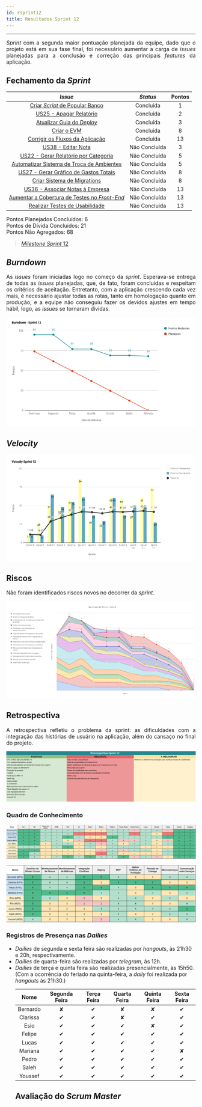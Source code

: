 ```yaml
---
id: rsprint12    
title: Resultados Sprint 12 
---
```


***    

<p align="justify">
<i>Sprint</i> com a segunda maior pontuação planejada da equipe, dado que o projeto está em sua fase final, foi necessário aumentar a carga de <i>issues</i> planejadas para a conclusão e correção das principais <i>features</i> da aplicação.
</p>

## Fechamento da _Sprint_   

|     _Issue_      |     _Status_    |       Pontos       |
|:--------------:|:---------------:|:-------------:
|[Criar _Script_ de Popular Banco](https://github.com/fga-eps-mds/2018.2-Kalkuli/issues/210) |Concluída |  1 |
|[US25 - Apagar Relatório](https://github.com/fga-eps-mds/2018.2-Kalkuli/issues/202) |Concluída |  2 |
|[Atualizar Guia do _Deploy_](https://github.com/fga-eps-mds/2018.2-Kalkuli/issues/208) | Concluída |  3 |
|[Criar o EVM](https://github.com/fga-eps-mds/2018.2-Kalkuli/issues/124) |Concluída | 8 |
|[Corrigir os Fluxos da Aplicação](https://github.com/fga-eps-mds/2018.2-Kalkuli/issues/192) | Concluída | 13 |
|[US38 - Editar Nota](https://github.com/fga-eps-mds/2018.2-Kalkuli/issues/203) |Não Concluída |  3 |
|[US22 - Gerar Relatório por Categoria](https://github.com/fga-eps-mds/2018.2-Kalkuli/issues/204) |Não Concluída |  5 |
|[Automatizar Sistema de Troca de Ambientes](https://github.com/fga-eps-mds/2018.2-Kalkuli/issues/209) |Não Concluída |  5 |
|[US27 - Gerar Gráfico de Gastos Totais](https://github.com/fga-eps-mds/2018.2-Kalkuli/issues/206) |Não Concluída |  8 |
|[Criar Sistema de Migrations](https://app.zenhub.com/workspace/o/fga-eps-mds/2018.2-kalkuli/issues/214)|Não Concluída| 8 |
|[US36 - Associar Notas à Empresa](https://github.com/fga-eps-mds/2018.2-Kalkuli/issues/205) |Não Concluída |  13 |
|[Aumentar a Cobertura de Testes no _Front-End_](https://github.com/fga-eps-mds/2018.2-Kalkuli/issues/206) |Não Concluída |  13 |
|[Realizar Testes de Usabilidade](https://github.com/fga-eps-mds/2018.2-Kalkuli/issues/211)|Não Concluída | 13 |

Pontos Planejados Concluídos: 6    
Pontos de Dívida Concluídos: 21   
Pontos Não Agregados: 68    

> [_Milestone Sprint_ 12](https://github.com/fga-eps-mds/2018.2-Kalkuli/milestone/13?closed=1)

## _Burndown_    

<p align="justify">
As <i>issues</i> foram iniciadas logo no começo da <i>sprint</i>. Esperava-se entrega de todas as <i>issues</i> planejadas, que, de fato, foram concluídas e respeitam os critérios de aceitação. Entretanto, com a aplicação crescendo cada vez mais, é necessário ajustar todas as rotas, tanto em homologação quanto em produção, e a equipe não conseguiu fazer os devidos ajustes em tempo hábil, logo, as <i>issues</i> se tornaram dívidas.</p> 

![S12](assets/burndown-S12.png "Burndown Sprint 12")

## _Velocity_     
<p align="justify">
</p> 

![S12](assets/velocity-S12.png "Velocity Sprint 12")

## Riscos    
<p align="justify">
Não foram identificados riscos novos no decorrer da <i>sprint</i>. 
</p>  

[![S12](assets/BurndowndeRiscos-S12.png "Clique para ver em detalhes")](https://docs.google.com/spreadsheets/d/1PYjMMXbWRgKwY5oZH5ekg4VbqTYYfdJImHmxCLH62xI/edit#gid=0) 



## Retrospectiva
<p align="justify">
A retrospectiva refletiu o problema da sprint: as dificuldades com a integração das histórias de usuário na aplicação, além do cansaço no final do projeto.
</p>   

[![S12](assets/Retrospectiva-S12.png "Clique para ver em detalhes")](https://docs.google.com/spreadsheets/d/1SwrbhRVE0lLx0K-8wPtjzFHJ86G5oUCzknl2b8s2odg/edit#gid=300093607)   


### Quadro de Conhecimento   

[![S12](assets/Conhecimento-S12.png "Clique para ver em detalhes")](https://docs.google.com/spreadsheets/d/19OGoemAfy_4nSFBbycD4kIoBFJwUjbXB7vxuQi8HLqY/edit#gid=1155946943)   


[![S12](assets/Conhecimento-EPS-S12.png "Clique para ver em detalhes")](https://docs.google.com/spreadsheets/d/19OGoemAfy_4nSFBbycD4kIoBFJwUjbXB7vxuQi8HLqY/edit#gid=1155946943)


### Registros de Presença nas _Dailies_    

<p align="justify">
<ul>
<li><i>Dailies</i> de segunda e sexta feira são realizadas por <i>hangouts</i>, às 21h30 e 20h, respectivamente.</li>
<li><i>Dailies</i> de quarta-feira são realizadas por <i>telegram</i>, às 12h.</li>
<li><i>Dailies</i> de terça e quinta feira são realizadas presencialmente, às 15h50. (Com a ocorrência do feriado na quinta-feira, a <i>daily</i> foi realizada por <i>hangouts</i> às 21h30.)</li> 
</p>

| Nome    |Segunda Feira      | Terça Feira      | Quarta Feira     | Quinta Feira      | Sexta Feira      |     
|:-----:  |:-----------------:|:----------------:|:----------------:|:-----------------:|:----------------:|
|Bernardo |         ✘         |         ✔        |         ✘        |         ✘         |         ✔        |
|Clarissa |         ✔         |         ✔        |         ✘        |         ✔         |         ✔        |
|Esio     |         ✔         |         ✔        |         ✔        |         ✘         |         ✔        |
|Felipe   |         ✔         |         ✔        |         ✔        |         ✔         |         ✔        |
|Lucas    |         ✔         |         ✔        |         ✔        |         ✔         |         ✔        |
|Mariana  |         ✔         |         ✔        |         ✔        |         ✔         |         ✘        |
|Pedro    |         ✔         |         ✔        |         ✔        |         ✔         |         ✔        |
|Saleh    |         ✔         |         ✔        |         ✔        |         ✔         |         ✔        |
|Youssef  |         ✔         |         ✔        |         ✔        |         ✔         |         ✔        |      


## Avaliação do _Scrum Master_  

<p align="justify"> 
</p>

<p align="justify"> 
</p>

<p align="justify"> 
</p>

<p align="justify"> 
</p>  

<p align="justify"> 
</p>
